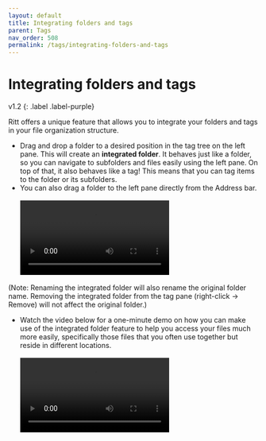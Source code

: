 ```yaml
---
layout: default
title: Integrating folders and tags
parent: Tags
nav_order: 508
permalink: /tags/integrating-folders-and-tags
---
```


# Integrating folders and tags
v1.2
{: .label .label-purple}

Ritt offers a unique feature that allows you to integrate your folders and tags in your file organization structure. 

- Drag and drop a folder to a desired position in the tag tree on the left pane. This will create an **integrated folder**. It behaves just like a folder, so you can navigate to subfolders and files easily using the left pane. On top of that, it also behaves like a tag! This means that you can tag items to the folder or its subfolders.
- You can also drag a folder to the left pane directly from the Address bar.<br/><br/>
  <video autoplay loop controls>
  <source src="../img/v1.2-MP4-Adding-Integrated-Folder.mp4" type="video/mp4">
  </video>

(Note: Renaming the integrated folder will also rename the original folder name. Removing the integrated folder from the tag pane (right-click &rarr; Remove) will not affect the original folder.)

- Watch the video below for a one-minute demo on how you can make use of the integrated folder feature to help you access your files much more easily, specifically those files that you often use together but reside in different locations.<br/><br/>
  <video controls>
  <source src="../img/v1.0-MP4-Integrating-Folders-and-Tags.mp4" type="video/mp4">
  </video>

